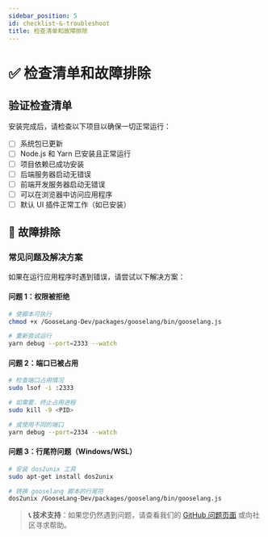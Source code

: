 ```yaml
---
sidebar_position: 5
id: checklist-&-troubleshoot
title: 检查清单和故障排除
---
```


# ✅ 检查清单和故障排除

## 验证检查清单

安装完成后，请检查以下项目以确保一切正常运行：

- [ ] 系统包已更新
- [ ] Node.js 和 Yarn 已安装且正常运行
- [ ] 项目依赖已成功安装
- [ ] 后端服务器启动无错误
- [ ] 前端开发服务器启动无错误
- [ ] 可以在浏览器中访问应用程序
- [ ] 默认 UI 插件正常工作（如已安装）

## 🔧 故障排除

### 常见问题及解决方案

如果在运行应用程序时遇到错误，请尝试以下解决方案：

#### 问题 1：权限被拒绝

```bash
# 使脚本可执行
chmod +x /GooseLang-Dev/packages/gooselang/bin/gooselang.js

# 重新尝试运行
yarn debug --port=2333 --watch
```

#### 问题 2：端口已被占用

```bash
# 检查端口占用情况
sudo lsof -i :2333

# 如需要，终止占用进程
sudo kill -9 <PID>

# 或使用不同的端口
yarn debug --port=2334 --watch
```

#### 问题 3：行尾符问题（Windows/WSL）

```bash
# 安装 dos2unix 工具
sudo apt-get install dos2unix

# 转换 gooselang 脚本的行尾符
dos2unix /GooseLang-Dev/packages/gooselang/bin/gooselang.js
```

> **📞 技术支持**：如果您仍然遇到问题，请查看我们的 [GitHub 问题页面](https://github.com/GooseLang-Dev/GooseLang/issues) 或向社区寻求帮助。

